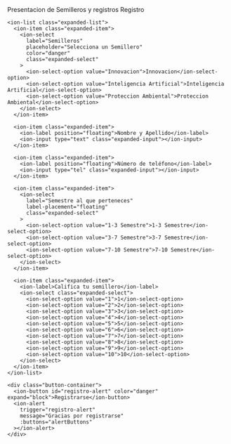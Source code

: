 <ion-page>
  <ion-header :translucent="true">
    <ion-toolbar>
      <ion-title>Presentacion de Semilleros y registros</ion-title>
    </ion-toolbar>
  </ion-header>

  <ion-content :fullscreen="true">
    <ion-header collapse="condense">
      <ion-toolbar>
        <ion-title size="large">Registro</ion-title>
      </ion-toolbar>
    </ion-header>

    <ion-list class="expanded-list">
      <ion-item class="expanded-item">
        <ion-select
          label="Semilleros"
          placeholder="Selecciona un Semillero"
          color="danger"
          class="expanded-select"
        >
          <ion-select-option value="Innovacion">Innovacion</ion-select-option>
          <ion-select-option value="Inteligencia Artificial">Inteligencia Artificial</ion-select-option>
          <ion-select-option value="Proteccion Ambiental">Proteccion Ambiental</ion-select-option>
        </ion-select>
      </ion-item>

      <ion-item class="expanded-item">
        <ion-label position="floating">Nombre y Apellido</ion-label>
        <ion-input type="text" class="expanded-input"></ion-input>
      </ion-item>

      <ion-item class="expanded-item">
        <ion-label position="floating">Número de teléfono</ion-label>
        <ion-input type="tel" class="expanded-input"></ion-input>
      </ion-item>

      <ion-item class="expanded-item">
        <ion-select
          label="Semestre al que perteneces"
          label-placement="floating"
          class="expanded-select"
        >
          <ion-select-option value="1-3 Semestre">1-3 Semestre</ion-select-option>
          <ion-select-option value="3-7 Semestre">3-7 Semestre</ion-select-option>
          <ion-select-option value="7-10 Semestre">7-10 Semestre</ion-select-option>
        </ion-select>
      </ion-item>

      <ion-item class="expanded-item">
        <ion-label>Califica tu semillero</ion-label>
        <ion-select class="expanded-select">
          <ion-select-option value="1">1</ion-select-option>
          <ion-select-option value="2">2</ion-select-option>
          <ion-select-option value="3">3</ion-select-option>
          <ion-select-option value="4">4</ion-select-option>
          <ion-select-option value="5">5</ion-select-option>
          <ion-select-option value="6">6</ion-select-option>
          <ion-select-option value="7">7</ion-select-option>
          <ion-select-option value="8">8</ion-select-option>
          <ion-select-option value="9">9</ion-select-option>
          <ion-select-option value="10">10</ion-select-option>
        </ion-select>
      </ion-item>
    </ion-list>

    <div class="button-container">
      <ion-button id="registro-alert" color="danger" expand="block">Registrarse</ion-button>
      <ion-alert
        trigger="registro-alert"
        message="Gracias por registrarse"
        :buttons="alertButtons"
      ></ion-alert>
    </div>
  </ion-content>
</ion-page>
